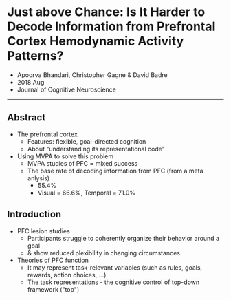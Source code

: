 # Just above Chance: Is It Harder to Decode Information from Prefrontal Cortex Hemodynamic Activity Patterns?
* Apoorva Bhandari, Christopher Gagne & David Badre
* 2018 Aug
* Journal of Cognitive Neuroscience

---

## Abstract

* The prefrontal cortex
  * Features: flexible, goal-directed cognition
  * About "understanding its representational code"
* Using MVPA to solve this problem
  * MVPA studies of PFC = mixed success
  * The base rate of decoding information from PFC (from a meta anlysis)
    * 55.4%
    * Visual = 66.6%, Temporal = 71.0%



## Introduction

* PFC lesion studies
  * Participants struggle to coherently organize their behavior around a goal 
  * & show reduced plexibility in changing circumstances.
* Theories of PFC function
  * It may represent task-relevant variables (such as rules, goals, rewards, action choices, ...)
  * The task representations - the cognitive control of top-down framework ("top")

